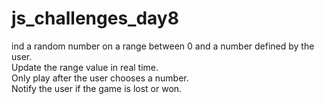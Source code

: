 # js_challenges_day8

ind a random number on a range between 0 and a number defined by the user.   
Update the range value in real time.   
Only play after the user chooses a number.   
Notify the user if the game is lost or won.   
